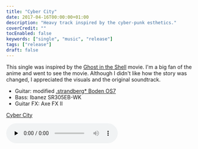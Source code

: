 ```yaml
---
title: "Cyber City"
date: 2017-04-16T00:00:00+01:00
description: "Heavy track inspired by the cyber-punk esthetics."
coverCredit: ""
tocEnabled: false
keywords: ["single", "music", "release"]
tags: ["release"]
draft: false
---
```


This single was inspired by the [Ghost in the Shell](https://www.imdb.com/title/tt1219827/) movie. I'm a big fan of the anime and went to see the movie. Although I didn't like how the story was changed, I appreciated the visuals and the original soundtrack.

* Guitar: modified [.strandberg* Boden OS7](/posts/music/strandberg-boden-os-7/)
* Bass: Ibanez SR305EB-WK
* Guitar FX: Axe FX II

<div>
	<a href="./Cyber%20City.mp3" target=_blank>Cyber City</a></div>

<audio controls preload="none" src="./Cyber%20City.mp3"></audio>
